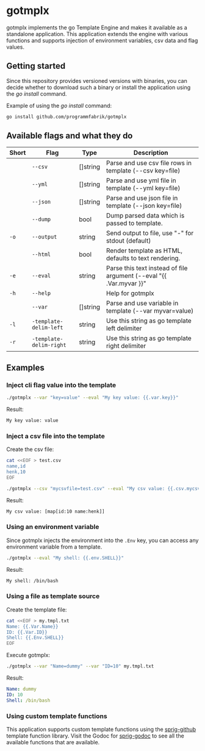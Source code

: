 # gotmplx

gotmplx implements the go Template Engine and makes it available as a standalone application. This application extends the engine with various functions and supports injection of environment variables, csv data and flag values.

## Getting started

Since this repository provides versioned versions with binaries, you can decide whether to download such a binary or install the application using the *go install* command.

Example of using the *go install* command:

```bash
go install github.com/programmfabrik/gotmplx
```

## Available flags and what they do

| Short| Flag                     | Type     | Description |
|------|--------------------------|----------|-------------|
|      | `--csv`                  | []string | Parse and use csv file rows in template (--csv key=file) |
|      | `--yml`                  | []string | Parse and use yml file in template (--yml key=file) |
|      | `--json`                 | []string | Parse and use json file in template (--json key=file) |
|      | `--dump`                 | bool     | Dump parsed data which is passed to template. |
| `-o` | `--output`               | string   | Send output to file, use "-" for stdout (default) |
|      | `--html`                 | bool     | Render template as HTML, defaults to text rendering. |
| `-e` | `--eval`                 | string   | Parse this text instead of file argument (--eval "{{ .Var.myvar }}" |
| `-h` | `--help`                 |          | Help for gotmplx |
|      | `--var`                  | []string | Parse and use variable in template (--var myvar=value) |
| `-l` | `-template-delim-left`   | string   | Use this string as go template left delimiter |
| `-r` | `-template-delim-right`  | string   | Use this string as go template right delimiter |

## Examples

### Inject cli flag value into the template

```bash
./gotmplx --var "key=value" --eval "My key value: {{.var.key}}"
```

Result:

```txt
My key value: value
```

### Inject a csv file into the template

Create the csv file:

```bash
cat <<EOF > test.csv
name,id
henk,10
EOF
```

```bash
./gotmplx --csv "mycsvfile=test.csv" --eval "My csv value: {{.csv.mycsvfile}}"
```

Result:

```txt
My csv value: [map[id:10 name:henk]]
```

### Using an environment variable

Since gotmplx injects the environment into the `.Env` key, you can access any environment variable from a template.

```bash
./gotmplx --eval "My shell: {{.env.SHELL}}"
```

Result:

```txt
My shell: /bin/bash
```

### Using a file as template source

Create the template file:

```bash
cat <<EOF > my.tmpl.txt
Name: {{.Var.Name}}
ID: {{.Var.ID}}
Shell: {{.Env.SHELL}}
EOF
```

Execute gotmplx:

```bash
./gotmplx --var "Name=dummy" --var "ID=10" my.tmpl.txt
```

Result:

```yaml
Name: dummy
ID: 10
Shell: /bin/bash
```

### Using custom template functions

This application supports custom template functions using the [sprig-github](https://github.com/Masterminds/sprig) template function library. Visit the Godoc for [sprig-godoc](https://pkg.go.dev/github.com/Masterminds/sprig) to see all the available functions that are available.

